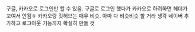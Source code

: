 구글, 카카오로 로그인만 할 수 있음. 구글로 로그인 했다가 카카오로 하려하면 헤더가 꼬여서 안됨ㅎ
카카오랑 깃허브는 매우 비슷. 아마 다 비슷비슷 할 거라 생각
네이버 추가하고 로그아웃 기능까지 확실히 만들 것

